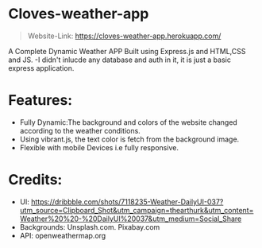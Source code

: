 # Cloves-weather-app

> Website-Link: https://cloves-weather-app.herokuapp.com/

A Complete Dynamic Weather APP Built using Express.js and HTML,CSS and JS.
-I didn't inlucde any database and auth in it, it is just a basic express application.

# Features: 
 - Fully Dynamic:The background and colors of the website changed according to the weather conditions.
 - Using vibrant.js, the text color is fetch from the background image.
 - Flexible with mobile Devices i.e fully responsive.

# Credits:
- UI: https://dribbble.com/shots/7118235-Weather-DailyUI-037?utm_source=Clipboard_Shot&utm_campaign=thearthurk&utm_content=Weather%20%20-%20DailyUI%20037&utm_medium=Social_Share
- Backgrounds: Unsplash.com. Pixabay.com
- API: openweathermap.org
